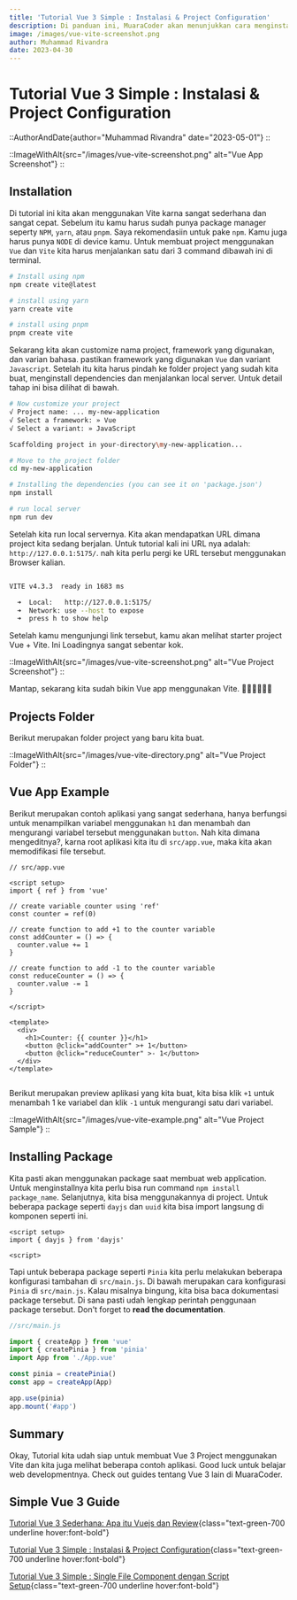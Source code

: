 ```yaml
---
title: 'Tutorial Vue 3 Simple : Instalasi & Project Configuration'
description: Di panduan ini, MuaraCoder akan menunjukkan cara menginstall Vue 3 menggunakan Vite dengan cara yang sangat mudah dan juga disertai contoh. 
image: /images/vue-vite-screenshot.png
author: Muhammad Rivandra
date: 2023-04-30
---
```


# Tutorial Vue 3 Simple : Instalasi & Project Configuration

::AuthorAndDate{author="Muhammad Rivandra" date="2023-05-01"}
::

::ImageWithAlt{src="/images/vue-vite-screenshot.png" alt="Vue App Screenshot"}
::


## Installation

Di tutorial ini kita akan menggunakan Vite karna sangat sederhana dan sangat cepat.
Sebelum itu kamu harus sudah punya package manager seperty `NPM`, `yarn`, atau `pnpm`. Saya rekomendasiin untuk pake `npm`. Kamu juga harus punya `NODE` di device kamu. Untuk membuat project menggunakan `Vue` dan `Vite` kita harus menjalankan satu dari 3 command dibawah ini di terminal.


```bash
# Install using npm
npm create vite@latest

# install using yarn
yarn create vite

# install using pnpm
pnpm create vite
```

Sekarang kita akan customize nama project, framework yang digunakan, dan varian bahasa. pastikan framework yang digunakan `Vue` dan variant `Javascript`. Setelah itu kita harus pindah ke folder project yang sudah kita buat, menginstall dependencies dan menjalankan local server. Untuk detail tahap ini bisa dilihat di bawah.

```bash
# Now customize your project
√ Project name: ... my-new-application
√ Select a framework: » Vue
√ Select a variant: » JavaScript

Scaffolding project in your-directory\my-new-application...

# Move to the project folder
cd my-new-application

# Installing the dependencies (you can see it on 'package.json')
npm install

# run local server 
npm run dev
```

Setelah kita run local servernya. Kita akan mendapatkan URL dimana project kita sedang berjalan. Untuk tutorial kali ini URL nya adalah:  `http://127.0.0.1:5175/`. nah kita perlu pergi ke URL tersebut menggunakan Browser kalian.

```bash

VITE v4.3.3  ready in 1683 ms

  ➜  Local:   http://127.0.0.1:5175/
  ➜  Network: use --host to expose
  ➜  press h to show help

```

Setelah kamu mengunjungi link tersebut, kamu akan melihat starter project Vue + Vite. Ini Loadingnya sangat sebentar kok.

::ImageWithAlt{src="/images/vue-vite-screenshot.png" alt="Vue Project Screenshot"}
::

Mantap, sekarang kita sudah bikin Vue app menggunakan Vite. 👨‍💻👨‍💻👨‍💻


## Projects Folder

Berikut merupakan folder project yang baru kita buat.

::ImageWithAlt{src="/images/vue-vite-directory.png" alt="Vue Project Folder"}
::


## Vue App Example

Berikut merupakan contoh aplikasi yang sangat sederhana, hanya berfungsi untuk menampilkan variabel menggunakan `h1` dan menambah dan mengurangi variabel tersebut menggunakan `button`. Nah kita dimana mengeditnya?, karna root aplikasi kita itu di `src/app.vue`, maka kita akan memodifikasi file tersebut.

```vue
// src/app.vue

<script setup>
import { ref } from 'vue'

// create variable counter using 'ref'
const counter = ref(0)

// create function to add +1 to the counter variable 
const addCounter = () => {
  counter.value += 1
}

// create function to add -1 to the counter variable
const reduceCounter = () => {
  counter.value -= 1
}

</script>

<template>
  <div>
    <h1>Counter: {{ counter }}</h1>
    <button @click="addCounter" >+ 1</button>
    <button @click="reduceCounter" >- 1</button>
  </div>
</template>


```

Berikut merupakan preview aplikasi yang kita buat, kita bisa klik `+1` untuk menambah 1 ke variabel dan klik `-1` untuk mengurangi satu dari variabel.

::ImageWithAlt{src="/images/vue-vite-example.png" alt="Vue Project Sample"}
::

## Installing Package

Kita pasti akan menggunakan package saat membuat web application. Untuk menginstallnya kita perlu bisa run command `npm install package_name`. Selanjutnya, kita bisa menggunakannya di project. Untuk beberapa package seperti `dayjs` dan `uuid` kita bisa import langsung di komponen seperti ini.

```vue
<script setup>
import { dayjs } from 'dayjs'

<script>
```
Tapi untuk beberapa package seperti `Pinia` kita perlu melakukan beberapa konfigurasi tambahan di `src/main.js`. Di bawah merupakan cara konfigurasi `Pinia` di `src/main.js`. Kalau misalnya bingung, kita bisa baca dokumentasi package tersebut. Di sana pasti udah lengkap perintah penggunaan package tersebut. Don't forget to **read the documentation**.

```javascript
//src/main.js

import { createApp } from 'vue'
import { createPinia } from 'pinia'
import App from './App.vue'

const pinia = createPinia()
const app = createApp(App)

app.use(pinia)
app.mount('#app')

```

## Summary

Okay, Tutorial kita udah siap untuk membuat Vue 3 Project menggunakan Vite dan kita juga melihat beberapa contoh aplikasi. Good luck untuk belajar web developmentnya. Check out guides tentang Vue 3 lain di MuaraCoder.

## Simple Vue 3 Guide

[Tutorial Vue 3 Sederhana: Apa itu Vuejs dan Review](/id/front-end/what-is-vue-and-why-i-love-it){class="text-green-700 underline hover:font-bold"}

[Tutorial Vue 3 Simple : Instalasi & Project Configuration](/id/front-end/vue-installation-and-project-configuration){class="text-green-700 underline hover:font-bold"}

[Tutorial Vue 3 Simple : Single File Component dengan Script Setup](/id/front-end/vue-sfc){class="text-green-700 underline hover:font-bold"}


<!-- [Simple Vue 3 Guide: Intro to Vue Router](/){class="text-green-700 underline hover:font-bold"}

[Simple Vue 3 Guide: Deploying Free on Netlify](/){class="text-green-700 underline hover:font-bold"}
 -->
